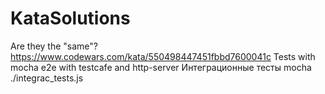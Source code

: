 # KataSolutions
Are they the "same"?
https://www.codewars.com/kata/550498447451fbbd7600041c
Tests with mocha
e2e with testcafe and http-server
Интеграционные тесты mocha ./integrac_tests.js
